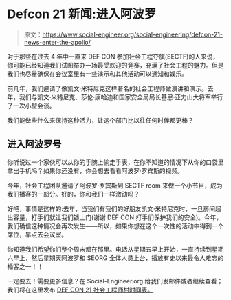 # Defcon 21 新闻:进入阿波罗

> 原文：<https://www.social-engineer.org/social-engineering/defcon-21-news-enter-the-apollo/>

对于那些在过去 4 年中一直来 DEF CON 参加社会工程夺旗(SECTF)的人来说，你可能已经知道我们试图举办一场最受欢迎的竞赛，充满了社会工程的魅力。但是我们也尽量确保在会议室里有一些演示和其他活动可以通知和娱乐。

前几年，我们邀请了像凯文·米特尼克这样著名的社会工程师做演讲和演示。去年，我们与凯文·米特尼克、莎伦·康哈迪和国家安全局局长基思·亚力山大将军举行了一次小型会谈。

我们能做些什么来保持这种活力，让这个部门比以往任何时候都更棒？

## 进入阿波罗号

你听说过一个家伙可以从你的手腕上偷走手表，在你不知道的情况下从你的口袋里拿出手机吗？如果你还没有，你会想去看看阿波罗·罗宾斯的视频。

今年，社会工程团队邀请了阿波罗·罗宾斯到 SECTF room 来做一个小节目，成为我们播客的一部分。好的，你和我们一样激动吗？

好吧，事情是这样的:去年，当我们有我们的好朋友凯文·米特尼克时，一旦房间超出容量，打手们就让我们锁上门(谢谢 DEF CON 打手们保护我们的安全)。今年，我们确信这种情况会再次发生——所以，如果你想在这个一次性的活动中得到一个席位，早点去会议室。

你知道我们希望你们整个周末都在那里。电话从星期五早上开始，一直持续到星期六早上，然后星期天阿波罗和 SEORG 全体人员上台，播放有史以来最令人难忘的播客之一！！

一定要去！需要更多信息？在 Social-Engineer.org 给我们发邮件或者继续查看；我们将在这里发布 [DEF CON 21 社会工程师村时间表。](https://www.social-engineer.org/social_engineer_village/ "Social-Engineer Village Schedule")